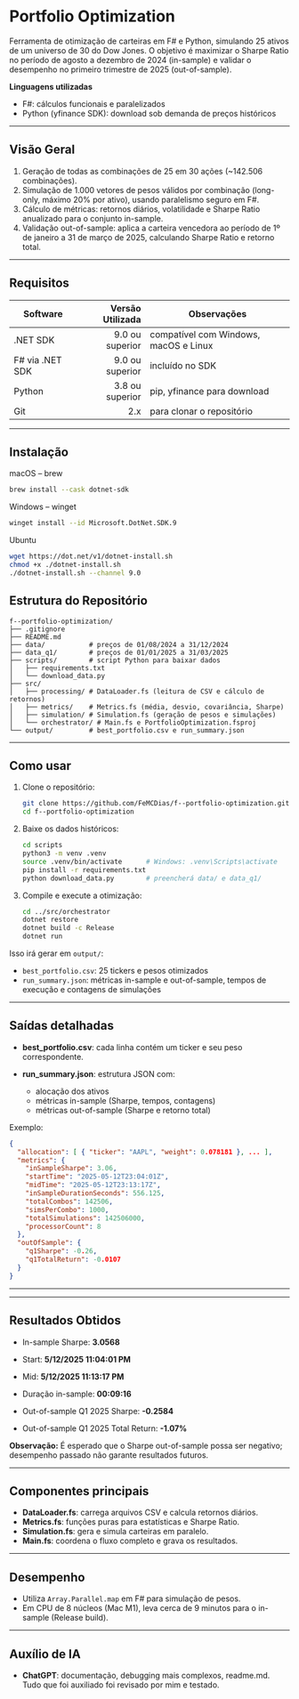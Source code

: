 # Portfolio Optimization

Ferramenta de otimização de carteiras em F# e Python, simulando 25 ativos de um universo de 30 do Dow Jones. O objetivo é maximizar o Sharpe Ratio no período de agosto a dezembro de 2024 (in-sample) e validar o desempenho no primeiro trimestre de 2025 (out-of-sample).

**Linguagens utilizadas**

* F#: cálculos funcionais e paralelizados
* Python (yfinance SDK): download sob demanda de preços históricos

---

## Visão Geral

1. Geração de todas as combinações de 25 em 30 ações (\~142.506 combinações).
2. Simulação de 1.000 vetores de pesos válidos por combinação (long-only, máximo 20% por ativo), usando paralelismo seguro em F#.
3. Cálculo de métricas: retornos diários, volatilidade e Sharpe Ratio anualizado para o conjunto in-sample.
4. Validação out-of-sample: aplica a carteira vencedora ao período de 1º de janeiro a 31 de março de 2025, calculando Sharpe Ratio e retorno total.

---

## Requisitos

| Software        |   Versão Utilizada | Observações                           |
| --------------- | --------------: | ------------------------------------- |
| .NET SDK        | 9.0 ou superior | compatível com Windows, macOS e Linux |
| F# via .NET SDK | 9.0 ou superior | incluído no SDK                       |
| Python          | 3.8 ou superior | pip, yfinance para download           |
| Git             |             2.x | para clonar o repositório             |

---

## Instalação
macOS – brew

```bash
brew install --cask dotnet-sdk
```

Windows – winget

```bash
winget install --id Microsoft.DotNet.SDK.9
```

Ubuntu

```bash
wget https://dot.net/v1/dotnet-install.sh
chmod +x ./dotnet-install.sh
./dotnet-install.sh --channel 9.0
```

## Estrutura do Repositório

```
f--portfolio-optimization/
├── .gitignore
├── README.md
├── data/           # preços de 01/08/2024 a 31/12/2024
├── data_q1/        # preços de 01/01/2025 a 31/03/2025
├── scripts/        # script Python para baixar dados
│   ├── requirements.txt
│   └── download_data.py
├── src/
│   ├── processing/ # DataLoader.fs (leitura de CSV e cálculo de retornos)
│   ├── metrics/    # Metrics.fs (média, desvio, covariância, Sharpe)
│   ├── simulation/ # Simulation.fs (geração de pesos e simulações)
│   └── orchestrator/ # Main.fs e PortfolioOptimization.fsproj
└── output/         # best_portfolio.csv e run_summary.json
```

---

## Como usar

1. Clone o repositório:

   ```bash
   git clone https://github.com/FeMCDias/f--portfolio-optimization.git
   cd f--portfolio-optimization
   ```

2. Baixe os dados históricos:

   ```bash
   cd scripts
   python3 -m venv .venv
   source .venv/bin/activate      # Windows: .venv\Scripts\activate
   pip install -r requirements.txt
   python download_data.py        # preencherá data/ e data_q1/
   ```

3. Compile e execute a otimização:

   ```bash
   cd ../src/orchestrator
   dotnet restore
   dotnet build -c Release
   dotnet run
   ```

Isso irá gerar em `output/`:

* `best_portfolio.csv`: 25 tickers e pesos otimizados
* `run_summary.json`: métricas in-sample e out-of-sample, tempos de execução e contagens de simulações

---

## Saídas detalhadas

* **best\_portfolio.csv**: cada linha contém um ticker e seu peso correspondente.
* **run\_summary.json**: estrutura JSON com:

  * alocação dos ativos
  * métricas in-sample (Sharpe, tempos, contagens)
  * métricas out-of-sample (Sharpe e retorno total)

Exemplo:

```json
{
  "allocation": [ { "ticker": "AAPL", "weight": 0.078181 }, ... ],
  "metrics": {
    "inSampleSharpe": 3.06,
    "startTime": "2025-05-12T23:04:01Z",
    "midTime": "2025-05-12T23:13:17Z",
    "inSampleDurationSeconds": 556.125,
    "totalCombos": 142506,
    "simsPerCombo": 1000,
    "totalSimulations": 142506000,
    "processorCount": 8
  },
  "outOfSample": {
    "q1Sharpe": -0.26,
    "q1TotalReturn": -0.0107
  }
}
```

---

---

## Resultados Obtidos

* In-sample Sharpe: **3.0568**

* Start: **5/12/2025 11:04:01 PM**

* Mid: **5/12/2025 11:13:17 PM**

* Duração in-sample: **00:09:16**

* Out-of-sample Q1 2025 Sharpe: **-0.2584**

* Out-of-sample Q1 2025 Total Return: **-1.07%**

**Observação:** É esperado que o Sharpe out-of-sample possa ser negativo; desempenho passado não garante resultados futuros.

---

## Componentes principais

* **DataLoader.fs**: carrega arquivos CSV e calcula retornos diários.
* **Metrics.fs**: funções puras para estatísticas e Sharpe Ratio.
* **Simulation.fs**: gera e simula carteiras em paralelo.
* **Main.fs**: coordena o fluxo completo e grava os resultados.

---

## Desempenho

* Utiliza `Array.Parallel.map` em F# para simulação de pesos.
* Em CPU de 8 núcleos (Mac M1), leva cerca de 9 minutos para o in-sample (Release build).

---

## Auxílio de IA

* **ChatGPT**: documentação, debugging mais complexos, readme.md.
Tudo que foi auxiliado foi revisado por mim e testado.
